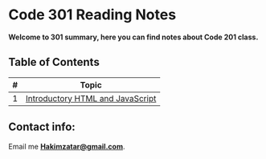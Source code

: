 # Code 301 Reading Notes

**Welcome to 301 summary, here you can find notes about Code 201 class.**


## Table of Contents

\# | Topic 
--- | ---
1 | [Introductory HTML and JavaScript](301/class-01)


## Contact info:
Email me **Hakimzatar@gmail.com**.
